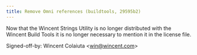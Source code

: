 ```yaml
---
title: Remove Omni references (buildtools, 29595b2)
---
```


Now that the Wincent Strings Utility is no longer distributed with the Wincent Build Tools it is no longer necessary to mention it in the license file.

Signed-off-by: Wincent Colaiuta &lt;win@wincent.com&gt;

